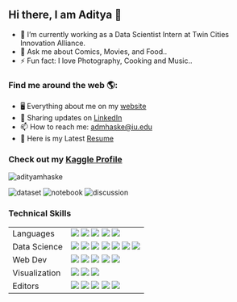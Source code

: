 
## Hi there, I am Aditya 👋

- 🔭 I’m currently working as a Data Scientist Intern at Twin Cities Innovation Alliance. <br>
- 💬 Ask me about Comics, Movies, and Food.. <br>
- ⚡ Fun fact: I love Photography, Cooking and Music.. <br>


### Find me around the web 🌎:
- 🖥 Everything about me on my <a href="https://adityamhaske.com">website</a> 
- 💼 Sharing updates on <a href="https://www.linkedin.com/in/adityamhaske/">LinkedIn</a> 
- 📫 How to reach me: admhaske@iu.edu 
- 📄 Here is my Latest <a href="https://adityamhaske.com/files/AdityaSanjay_Mhaske_Resume.pdf" target="_blank"> Resume</a>

<be>
<be>

### Check out my <a href="https://www.kaggle.com/adityamhaske">Kaggle Profile</a> 


![adityamhaske](https://road-to-kaggle-grandmaster.vercel.app/api/simple/adityamhaske)

![dataset](https://road-to-kaggle-grandmaster.vercel.app/api/badges/adityamhaske/dataset/light)
![notebook](https://road-to-kaggle-grandmaster.vercel.app/api/badges/adityamhaske/notebook/light)
![discussion](https://road-to-kaggle-grandmaster.vercel.app/api/badges/adityamhaske/discussion/light)

<be>

### Technical Skills

<table>
  <tr>
    <td valign="middle">
      <span>Languages</span>
    </td>
    <td valign="middle">
      <div float="left">
        <img src="https://img.shields.io/badge/Python-%233776AB.svg?&style=flat-square&logo=python&logoColor=white"/>
        <img src="https://img.shields.io/badge/R-%23276DC3.svg?&style=flat-square&logo=r&logoColor=white"/>
        <img src="https://img.shields.io/badge/C++-%2300599C.svg?&style=flat-square&logo=cplusplus&logoColor=white"/>
        <img src="https://img.shields.io/badge/Matlab-%23ff800f.svg?&style=flat-square&logo=octave&logoColor=white"/>
        <img src="https://img.shields.io/badge/SQL-%234169E1.svg?&style=flat-square&logo=postgresql&logoColor=white"/>
      </div>
    </td>
  </tr>
  <tr>
    <td valign="middle">
      <span>Data Science</span>
    </td>
    <td valign="middle">
      <div float="left">
        <img src="https://img.shields.io/badge/PyTorch-%23EE4C2C.svg?&style=flat-square&logo=pytorch&logoColor=white"/>
        <img src="https://img.shields.io/badge/Tensorflow-%23FF6F00.svg?&style=flat-square&logo=tensorflow&logoColor=white"/>
        <img src="https://img.shields.io/badge/Keras-%23D00000.svg?&style=flat-square&logo=keras&logoColor=white"/>
        <img src="https://img.shields.io/badge/ScikitLearn-%23F7931E.svg?&style=flat-square&logo=scikitlearn&logoColor=white"/>
        <img src="https://img.shields.io/badge/Numpy-%23013243.svg?&style=flat-square&logo=numpy&logoColor=white"/>
        <img src="https://img.shields.io/badge/Scipy-%238CAAE6.svg?&style=flat-square&logo=scipy&logoColor=white"/>
        <img src="https://img.shields.io/badge/Pandas-%23150458.svg?&style=flat-square&logo=pandas&logoColor=white"/>
      </div>
    </td>
  </tr>
  <tr>
    <td valign="middle">
      <span>Web Dev</span>
    </td>
    <td valign="middle">
      <div float="left">
        <img src="https://img.shields.io/badge/HTML5-E34F26?style=flat-square&logo=html5&logoColor=white"/>
        <img src="https://img.shields.io/badge/CSS3-1572B6?style=flat-square&logo=css3&logoColor=white"/>
        <img src="https://img.shields.io/badge/Javascript-%23F7DF1E.svg?&style=flat-square&logo=javascript&logoColor=black"/>
        <img src="https://img.shields.io/badge/React-%2361DAFB.svg?&style=flat-square&logo=react&logoColor=black"/>
        <img src="https://img.shields.io/badge/Node-%23339933.svg?&style=flat-square&logo=nodedotjs&logoColor=white"/>
      </div>
    </td>
  </tr>
  <tr>
    <td valign="middle">
      <span>Visualization</span>
    </td>
    <td valign="middle">
      <div float="left">
        <img src="https://img.shields.io/badge/ggplot2-%23276DC3.svg?&style=flat-square&logo=r&logoColor=white"/>
        <img src="https://img.shields.io/badge/matplotlib-%23F37626.svg?&style=flat-square&logo=python&logoColor=white"/>
        <img src="https://img.shields.io/badge/WebGL-%23990000.svg?&style=flat-square&logo=webgl&logoColor=white"/>
      </div>
    </td>
  </tr>
  <tr>
    <td valign="middle">
      <span>Editors</span>
    </td>
    <td valign="middle">
      <div float="left">
        <img src="https://img.shields.io/badge/git-%23F05033.svg?style=flat-square&logo=git&logoColor=white"/>
        <img src="https://img.shields.io/badge/github-%23121011.svg?style=flat-square&logo=github&logoColor=white"/>
        <img src="https://img.shields.io/badge/pycharm-143?style=flat-square&logo=pycharm&logoColor=black&color=black&labelColor=green"/>
        <img src="https://img.shields.io/badge/sublime_text-%23575757.svg?style=flat-square&logo=sublime-text&logoColor=important"/>
        <img src="https://img.shields.io/badge/visual_studio_code-%23575757.svg?style=flat-square&logo=visual-studio-code&color=blue&labelColor=blue"/>
      </div>
    </td>
  </tr>
  
</table>

<br>


